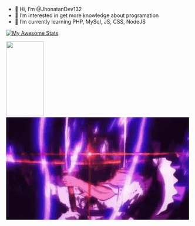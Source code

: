 - 👋 Hi, I’m @JhonatanDev132
- 👀 I’m interested in get more knowledge about programation
- 🌱 I’m currently learning PHP, MySql, JS, CSS, NodeJS

[![My Awesome Stats](https://awesome-github-stats.azurewebsites.net/user-stats/JhonatanDev132?cardType=github&theme=github-dark&preferLogin=false&Background=000000&Text=DDDDDD&Title=21B800&Border=21B800&Ring=B8B8B8)](https://git.io/awesome-stats-card)


<img width="45%" height="203px" src="https://github-readme-stats.vercel.app/api/top-langs/?username=JhonatanDev132&layout=compact&hide_border=false&border_color=21B800&&title_color=21B800&text_color=DDDDDD&bg_color=000000" />

<img src="zoro-one-piece-zoro-purgatory-onigiri.gif">
